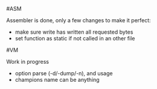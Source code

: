 #ASM

Assembler is done,
only a few changes to make it perfect:
- make sure write has written all requested bytes
- set function as static if not called in an other file

#VM

Work in progress
- option parse (-d/-dump/-n), and usage
- champions name can be anything
